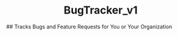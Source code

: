 <h1 align="center">BugTracker_v1</h1>
## Tracks Bugs and Feature Requests for You or Your Organization
